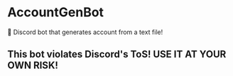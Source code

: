 # AccountGenBot
💙 Discord bot that generates account from a text file!
## This bot violates Discord's ToS! USE IT AT YOUR OWN RISK!
